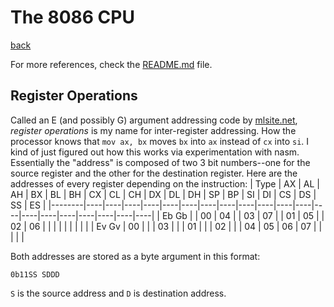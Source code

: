 # The 8086 CPU
[back](docs.md)

For more references, check the [README.md](../README.md#references) file.

## Register Operations

Called an E (and possibly G) argument addressing code by
[mlsite.net](http://www.mlsite.net/8086/#addr_E), *register operations* is my
name for inter-register addressing. How the processor knows that `mov ax, bx`
moves `bx` into `ax` instead of `cx` into `si`. I kind of just figured out how
this works via experimentation with nasm. Essentially the "address" is composed
of two 3 bit numbers--one for the source register and the other for the
destination register. Here are the addresses of every register depending on the
instruction:
|  Type  | AX | AL | AH | BX | BL | BH | CX | CL | CH | DX | DL | DH | SP | BP | SI | DI | CS | DS | SS | ES |
|--------|----|----|----|----|----|----|----|----|----|----|----|----|----|----|----|----|----|----|----|----|
| Eb  Gb |    | 00 | 04 |    | 03 | 07 |    | 01 | 05 |    | 02 | 06 |    |    |    |    |    |    |    |    |
| Ev  Gv | 00 |    |    | 03 |    |    | 01 |    |    | 02 |    |    | 04 | 05 | 06 | 07 |    |    |    |    |

Both addresses are stored as a byte argument in this format:

`0b11SS SDDD`

`S` is the source address and `D` is destination address.
